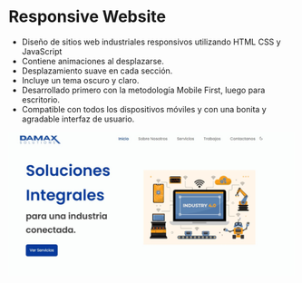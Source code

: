 # Responsive Website

- Diseño de sitios web industriales responsivos utilizando HTML CSS y JavaScript
- Contiene animaciones al desplazarse.
- Desplazamiento suave en cada sección.
- Incluye un tema oscuro y claro.
- Desarrollado primero con la metodología Mobile First, luego para escritorio.
- Compatible con todos los dispositivos móviles y con una bonita y agradable interfaz de usuario.

![preview img](/preview.jpg)
